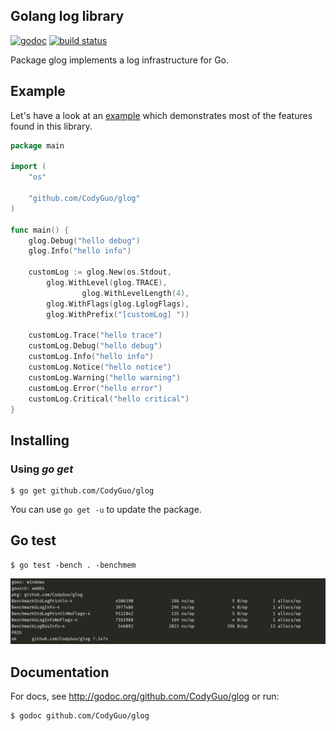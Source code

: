 ## Golang log library

[![godoc](http://img.shields.io/badge/godoc-reference-blue.svg?style=flat)](https://godoc.org/github.com/CodyGuo/glog) [![build status](https://img.shields.io/travis/CodyGuo/glog/master.svg?style=flat-square)](https://travis-ci.org/CodyGuo/glog)

Package glog implements a log infrastructure for Go.

## Example

Let's have a look at an [example](examples/main.go) which demonstrates most
of the features found in this library.

```go
package main

import (
	"os"

	"github.com/CodyGuo/glog"
)

func main() {
	glog.Debug("hello debug")
	glog.Info("hello info")

	customLog := glog.New(os.Stdout,
		glog.WithLevel(glog.TRACE),
                glog.WithLevelLength(4),
		glog.WithFlags(glog.LglogFlags),
		glog.WithPrefix("[customLog] "))

	customLog.Trace("hello trace")
	customLog.Debug("hello debug")
	customLog.Info("hello info")
	customLog.Notice("hello notice")
	customLog.Warning("hello warning")
	customLog.Error("hello error")
	customLog.Critical("hello critical")
}
```

## Installing

### Using *go get*
    $ go get github.com/CodyGuo/glog

You can use `go get -u` to update the package.

## Go test
    $ go test -bench . -benchmem
    
![image](<doc/benchmem.png>)

## Documentation

For docs, see http://godoc.org/github.com/CodyGuo/glog or run:

    $ godoc github.com/CodyGuo/glog
